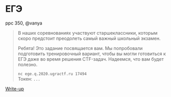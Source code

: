 # ЕГЭ

ppc 350, @vanya

> В наших соревнованиях участвуют старшеклассники, которым скоро предстоит преодолеть самый важный школьный экзамен.
>
> Ребята! Это задание посвящается вам. Мы попробовали подготовить тренировочный вариант, чтобы вы могли готовиться к ЕГЭ даже во время решения CTF-задач. Надеемся, что вам будет полезно.
> 
> `nc ege.q.2020.ugractf.ru 17494`  
> Токен: `...`

[Write-up](WRITEUP.md)

